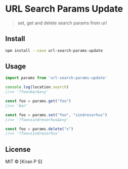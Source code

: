 # URL Search Params Update

> set, get and delete search params from url

## Install

```sh
npm install --save url-search-params-update
```

## Usage

```js
import params from 'url-search-params-update' 

console.log(location.search)
//=> '?foo=bar&x=y'

const foo = params.get("foo")
//=> 'bar'

const foo = params.set("foo", "sindresorhus")
//=> '?foo=sindresorhus&x=y'

const foo = params.delete("x")
//=> '?foo=sindresorhus'
```

## License

MIT © [Kiran P S]
